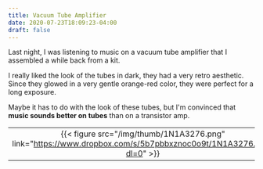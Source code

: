 ```yaml
---
title: Vacuum Tube Amplifier
date: 2020-07-23T18:09:23-04:00
draft: false
---
```


Last night, I was listening to music on a vacuum tube amplifier that I assembled a while back from a kit.

I really liked the look of the tubes in dark, they had a very retro aesthetic. Since they glowed in a very gentle orange-red color, they were perfect for a long exposure.

Maybe it has to do with the look of these tubes, but I'm convinced that **music sounds better on tubes** than on a transistor amp.

|       |       |       |       |
| :---: | :---: | :---: | :---: |
|{{< figure src="/img/thumb/1N1A3276.png" link="https://www.dropbox.com/s/5b7pbbxznoc0o9t/1N1A3276.png?dl=0" >}}|{{< figure src="/img/thumb/1N1A3279.png" link="https://www.dropbox.com/s/luon9t8q1c498cg/1N1A3279.png?dl=0" >}}|{{< figure src="/img/thumb/1N1A3282.png" link="https://www.dropbox.com/s/zn225cfx6jh2jew/1N1A3282.png?dl=0" >}}|   |
